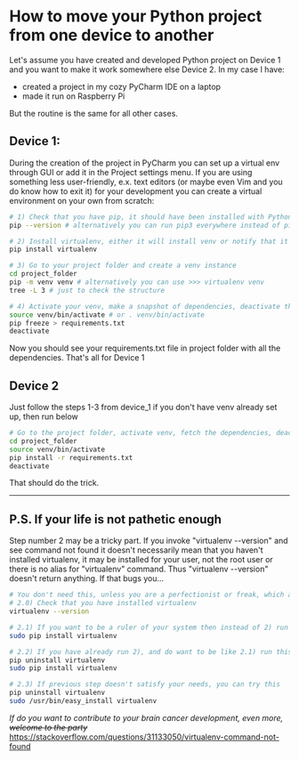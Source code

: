 # How to move your Python project from one device to another

Let's assume you have created and developed Python project on Device 1 and you want to make it work somewhere else Device 2. In my case I have:
- created a project in my cozy PyCharm IDE on a laptop 
- made it run on Raspberry Pi

But the routine is the same for all other cases. 

## Device 1:
During the creation of the project in PyCharm you can set up a virtual env through GUI or add it in the Project settings menu. If you are using something less user-friendly, e.x. text editors (or maybe even Vim and you do know how to exit it) for your development you can create a virtual environment on your own from scratch:
```bash
# 1) Check that you have pip, it should have been installed with Python. 
pip --version # alternatively you can run pip3 everywhere instead of pip

# 2) Install virtualenv, either it will install venv or notify that it is already installed
pip install virtualenv

# 3) Go to your project folder and create a venv instance
cd project_folder
pip -m venv venv # alternatively you can use >>> virtualenv venv
tree -L 3 # just to check the structure

# 4) Activate your venv, make a snapshot of dependencies, deactivate the env
source venv/bin/activate # or . venv/bin/activate
pip freeze > requirements.txt
deactivate
```
Now you should see your requirements.txt file in project folder with all the dependencies. That's all for Device 1

## Device 2
Just follow the steps 1-3 from device_1 if you don't have venv already set up, then run below
```bash
# Go to the project folder, activate venv, fetch the dependencies, deactivate venv
cd project_folder
source venv/bin/activate
pip install -r requirements.txt
deactivate
```

That should do the trick.
___

## P.S. If your life is not pathetic enough
Step number 2 may be a tricky part. If you invoke "virtualenv --version" and see command not found it doesn't necessarily mean that you haven't installed virtualenv, it may be installed for your user, not the root user or there is no alias for "virtualenv" command. Thus "virtualenv --version" doesn't return anything. If that bugs you...
```bash
# You don't need this, unless you are a perfectionist or freak, which are the same at the core
# 2.0) Check that you have installed virtualenv
virtualenv --version

# 2.1) If you want to be a ruler of your system then instead of 2) run this
sudo pip install virtualenv

# 2.2) If you have already run 2), and do want to be like 2.1) run this
pip uninstall virtualenv
sudo pip install virtualenv

# 2.3) If previous step doesn't satisfy your needs, you can try this
pip uninstall virtualenv
sudo /usr/bin/easy_install virtualenv
```

*If do you want to contribute to your brain cancer development, even more, ~~welcome to the party~~*
https://stackoverflow.com/questions/31133050/virtualenv-command-not-found
